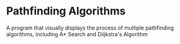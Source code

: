  # Pathfinding Algorithms
A program that visually displays the process of multiple pathfinding algorithms, including A* Search and Diijkstra's Algorithm
